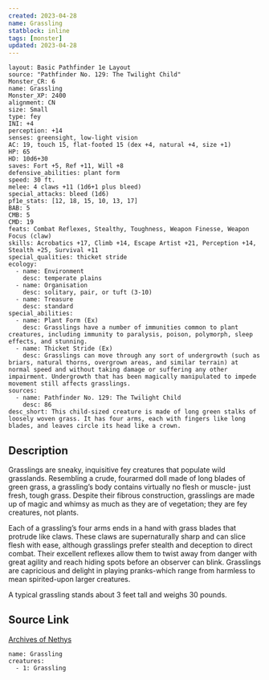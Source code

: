 ```yaml
---
created: 2023-04-28
name: Grassling
statblock: inline
tags: [monster]
updated: 2023-04-28
---
```

```statblock
layout: Basic Pathfinder 1e Layout
source: "Pathfinder No. 129: The Twilight Child"
Monster_CR: 6
name: Grassling
Monster_XP: 2400
alignment: CN
size: Small
type: fey
INI: +4
perception: +14
senses: greensight, low-light vision
AC: 19, touch 15, flat-footed 15 (dex +4, natural +4, size +1)
HP: 65
HD: 10d6+30
saves: Fort +5, Ref +11, Will +8
defensive_abilities: plant form
speed: 30 ft.
melee: 4 claws +11 (1d6+1 plus bleed)
special_attacks: bleed (1d6)
pf1e_stats: [12, 18, 15, 10, 13, 17]
BAB: 5
CMB: 5
CMD: 19
feats: Combat Reflexes, Stealthy, Toughness, Weapon Finesse, Weapon Focus (claw)
skills: Acrobatics +17, Climb +14, Escape Artist +21, Perception +14, Stealth +25, Survival +11
special_qualities: thicket stride
ecology:
  - name: Environment
    desc: temperate plains
  - name: Organisation
    desc: solitary, pair, or tuft (3-10)
  - name: Treasure
    desc: standard
special_abilities:
  - name: Plant Form (Ex)
    desc: Grasslings have a number of immunities common to plant creatures, including immunity to paralysis, poison, polymorph, sleep effects, and stunning.
  - name: Thicket Stride (Ex)
    desc: Grasslings can move through any sort of undergrowth (such as briars, natural thorns, overgrown areas, and similar terrain) at normal speed and without taking damage or suffering any other impairment. Undergrowth that has been magically manipulated to impede movement still affects grasslings.
sources:
  - name: Pathfinder No. 129: The Twilight Child
    desc: 86
desc_short: This child-sized creature is made of long green stalks of loosely woven grass. It has four arms, each with fingers like long blades, and leaves circle its head like a crown.
```
## Description
Grasslings are sneaky, inquisitive fey creatures that populate wild grasslands. Resembling a crude, fourarmed doll made of long blades of green grass, a grassling’s body contains virtually no flesh or muscle- just fresh, tough grass. Despite their fibrous construction, grasslings are made up of magic and whimsy as much as they are of vegetation; they are fey creatures, not plants.

 Each of a grassling’s four arms ends in a hand with grass blades that protrude like claws. These claws are supernaturally sharp and can slice flesh with ease, although grasslings prefer stealth and deception to direct combat. Their excellent reflexes allow them to twist away from danger with great agility and reach hiding spots before an observer can blink. Grasslings are capricious and delight in playing pranks-which range from harmless to mean spirited-upon larger creatures.

 A typical grassling stands about 3 feet tall and weighs 30 pounds.
## Source Link
[Archives of Nethys](https://aonprd.com/MonsterDisplay.aspx?ItemName=Grassling)
```encounter-table
name: Grassling
creatures:
  - 1: Grassling
```
